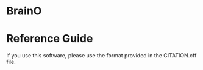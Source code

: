 # BrainO
# Reference Guide
If you use this software, please use the format provided in the CITATION.cff file. 
